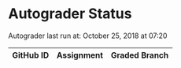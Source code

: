# Autograder Status
Autograder last run at: October 25, 2018 at 07:20

| GitHub ID | Assignment | Graded Branch |
|-----------|------------|---------------|
